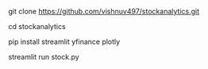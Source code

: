 git clone https://github.com/vishnuv497/stockanalytics.git

cd stockanalytics

pip install streamlit yfinance plotly

streamlit run stock.py
